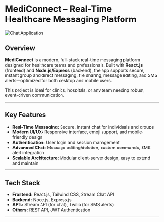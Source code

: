# MediConnect – Real-Time Healthcare Messaging Platform

![Chat Application](https://i.ibb.co/hsvcw4V/image.png)

## **Overview**

**MediConnect** is a modern, full-stack real-time messaging platform designed for healthcare teams and professionals. Built with **React.js** (frontend) and **Node.js/Express** (backend), the app supports secure, instant group and direct messaging, file sharing, message editing, and SMS alerts—optimized for both desktop and mobile users.

This project is ideal for clinics, hospitals, or any team needing robust, event-driven communication.

---

## **Key Features**
- **Real-Time Messaging:** Secure, instant chat for individuals and groups
- **Modern UI/UX:** Responsive interface, emoji support, and mobile-friendly design
- **Authentication:** User login and session management
- **Advanced Chat:** Message editing/deletion, custom commands, SMS alert integration
- **Scalable Architecture:** Modular client-server design, easy to extend and maintain

---

## **Tech Stack**
- **Frontend:** React.js, Tailwind CSS, Stream Chat API
- **Backend:** Node.js, Express.js
- **APIs:** Stream API (for chat), Twilio (for SMS alerts)
- **Others:** REST API, JWT Authentication

---
